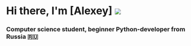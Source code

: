 # Hi there, I'm [Alexey] ![](https://github.com/blackcater/blackcater/raw/main/images/Hi.gif) 
### Computer science student, beginner Python-developer from Russia 🇷🇺

<!--
**Krushovice/Krushovice** is a ✨ _special_ ✨ repository because its `README.md` (this file) appears on your GitHub profile.

Here are some ideas to get you started:

### - 🔭 I’m currently working on my pet project Telegram-bot for small business sales

### 🌱 I’m currently learning all about WEB(Django, Flask, Docker, Telegram API, Rest API)

###  🤔 I’m looking for help with open source projects and get invaluable experience

### 📫 How to reach me: krushovice77@gmail.com

![](https://github-profile-summary-cards.vercel.app/api/cards/profile-details?username=Krushovice&theme=solarized_dark)
![](https://github-profile-summary-cards.vercel.app/api/cards/stats?username=Krushovice&theme=solarized_dark) 
![](https://github-profile-summary-cards.vercel.app/api/cards/repos-per-language?username=Krushovice&theme=solarized_dark)


